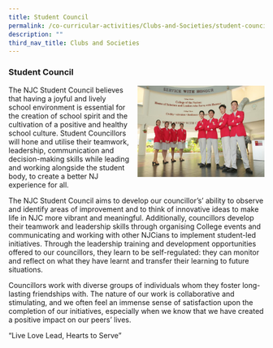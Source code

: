 ```yaml
---
title: Student Council
permalink: /co-curricular-activities/Clubs-and-Societies/student-council
description: ""
third_nav_title: Clubs and Societies
---
```

### Student Council

<img src="/images/studentcouncil1.png" style="width:250px;height:180px;margin-left:15px;" align = "right"> The NJC Student Council believes that having a joyful and lively school environment is essential for the creation of school spirit and the cultivation of a positive and healthy school culture. Student Councillors will hone and utilise their teamwork, leadership, communication and decision-making skills while leading and working alongside the student body, to create a better NJ experience for all.

The NJC Student Council aims to develop our councillor’s’ ability to observe and identify areas of improvement and to think of innovative ideas to make life in NJC more vibrant and meaningful. Additionally, councillors develop their teamwork and leadership skills through organising College events and communicating and working with other NJCians to implement student-led initiatives. Through the leadership training and development opportunities offered to our councillors, they learn to be self-regulated: they can monitor and reflect on what they have learnt and transfer their learning to future situations.

Councillors work with diverse groups of individuals whom they foster long-lasting friendships with. The nature of our work is collaborative and stimulating, and we often feel an immense sense of satisfaction upon the completion of our initiatives, especially when we know that we have created a positive impact on our peers’ lives.

“Live Love Lead, Hearts to Serve”
